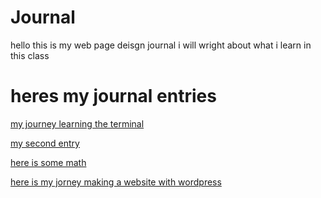 # Journal

hello this is my web page deisgn journal i will wright about what i learn in this class 

# heres my journal entries 
[my journey learning the terminal](entries/terminal.md)

[my second entry](entries/markdown.md)

[here is some math](entries/math.md)

[here is my jorney making a website with wordpress](entries/the_duck_pencil_store)

